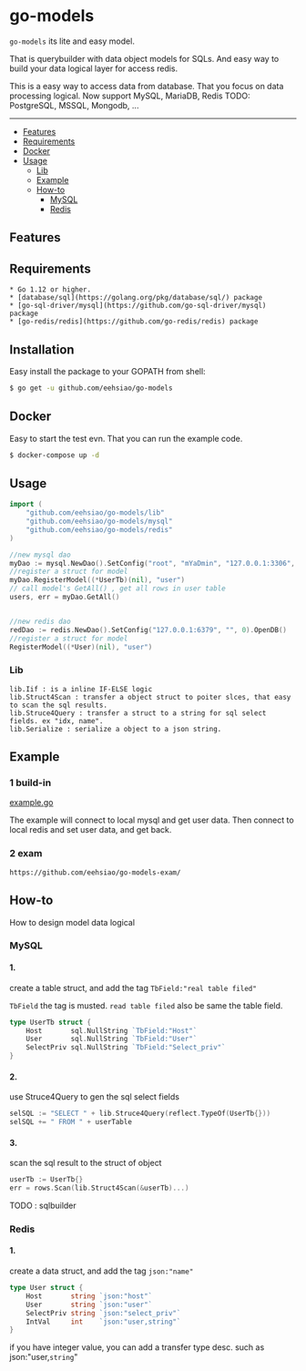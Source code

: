 # go-models
`go-models` its lite and easy model.

That is querybuilder with data object models for SQLs.
And easy way to build your data logical layer for access redis.


This is a easy way to access data from database. That you focus on data processing logical.
Now support MySQL, MariaDB, Redis
TODO: PostgreSQL, MSSQL, Mongodb, ...

---------------------------------------
  * [Features](#features)
  * [Requirements](#requirements)
  * [Docker](#docker)
  * [Usage](#usage)
    * [Lib](#lib)
    * [Example](#example)
    * [How-to](#how-to)
        * [MySQL](#mysql)
        * [Redis](#redis)

## Features

## Requirements
    * Go 1.12 or higher.
    * [database/sql](https://golang.org/pkg/database/sql/) package
    * [go-sql-driver/mysql](https://github.com/go-sql-driver/mysql) package
    * [go-redis/redis](https://github.com/go-redis/redis) package

## Installation
Easy install the package to your GOPATH from shell:
```bash
$ go get -u github.com/eehsiao/go-models
```

## Docker
Easy to start the test evn. That you can run the example code.
```bash
$ docker-compose up -d
```

## Usage
```go
import (
	"github.com/eehsiao/go-models/lib"
	"github.com/eehsiao/go-models/mysql"
	"github.com/eehsiao/go-models/redis"
)

//new mysql dao
myDao := mysql.NewDao().SetConfig("root", "mYaDmin", "127.0.0.1:3306", "mysql").OpenDB()
//register a struct for model
myDao.RegisterModel((*UserTb)(nil), "user")
// call model's GetAll() , get all rows in user table
users, err = myDao.GetAll()


//new redis dao
redDao := redis.NewDao().SetConfig("127.0.0.1:6379", "", 0).OpenDB()
//register a struct for model
RegisterModel((*User)(nil), "user")
```
### Lib
    lib.Iif : is a inline IF-ELSE logic
    lib.Struct4Scan : transfer a object struct to poiter slces, that easy to scan the sql results.
    lib.Struce4Query : transfer a struct to a string for sql select fields. ex "idx, name".
    lib.Serialize : serialize a object to a json string.

## Example
### 1 build-in
[example.go](https://github.com/eehsiao/go-models/blob/master/example/example.go)

The example will connect to local mysql and get user data.
Then connect to local redis and set user data, and get back.

### 2 exam
`https://github.com/eehsiao/go-models-exam/`


## How-to 
How to design model data logical
### MySQL
#### 1.
create a table struct, and add the tag `TbField:"real table filed"`

`TbField` the tag is musted. `read table filed` also be same the table field.
```go
type UserTb struct {
	Host       sql.NullString `TbField:"Host"`
	User       sql.NullString `TbField:"User"`
	SelectPriv sql.NullString `TbField:"Select_priv"`
}
```
#### 2.
use Struce4Query to gen the sql select fields
```go
selSQL := "SELECT " + lib.Struce4Query(reflect.TypeOf(UserTb{}))
selSQL += " FROM " + userTable
```
#### 3.
scan the sql result to the struct of object
```go
userTb := UserTb{}
err = rows.Scan(lib.Struct4Scan(&userTb)...)
```

TODO : sqlbuilder

### Redis
#### 1.
create a data struct, and add the tag `json:"name"`
```go
type User struct {
	Host       string `json:"host"`
	User       string `json:"user"`
    SelectPriv string `json:"select_priv"`
    IntVal     int    `json:"user,string"`
}
```

if you have integer value, you can add a transfer type desc.
such as json:"user,`string`"